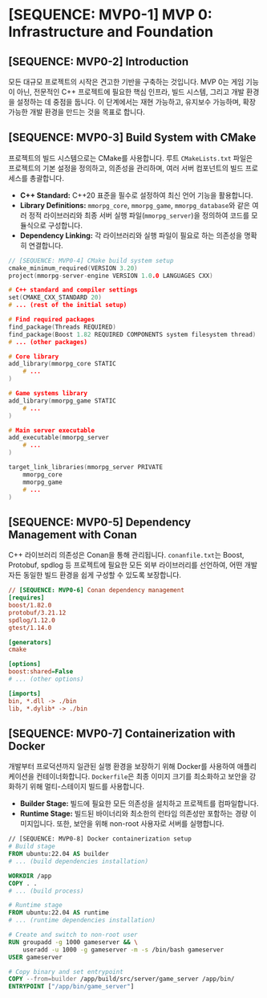 # [SEQUENCE: MVP0-1] MVP 0: Infrastructure and Foundation

## [SEQUENCE: MVP0-2] Introduction
모든 대규모 프로젝트의 시작은 견고한 기반을 구축하는 것입니다. MVP 0는 게임 기능이 아닌, 전문적인 C++ 프로젝트에 필요한 핵심 인프라, 빌드 시스템, 그리고 개발 환경을 설정하는 데 중점을 둡니다. 이 단계에서는 재현 가능하고, 유지보수 가능하며, 확장 가능한 개발 환경을 만드는 것을 목표로 합니다.

## [SEQUENCE: MVP0-3] Build System with CMake
프로젝트의 빌드 시스템으로는 CMake를 사용합니다. 루트 `CMakeLists.txt` 파일은 프로젝트의 기본 설정을 정의하고, 의존성을 관리하며, 여러 서버 컴포넌트의 빌드 프로세스를 총괄합니다.

*   **C++ Standard:** C++20 표준을 필수로 설정하여 최신 언어 기능을 활용합니다.
*   **Library Definitions:** `mmorpg_core`, `mmorpg_game`, `mmorpg_database`와 같은 여러 정적 라이브러리와 최종 서버 실행 파일(`mmorpg_server`)을 정의하여 코드를 모듈식으로 구성합니다.
*   **Dependency Linking:** 각 라이브러리와 실행 파일이 필요로 하는 의존성을 명확히 연결합니다.

```cpp
// [SEQUENCE: MVP0-4] CMake build system setup
cmake_minimum_required(VERSION 3.20)
project(mmorpg-server-engine VERSION 1.0.0 LANGUAGES CXX)

# C++ standard and compiler settings
set(CMAKE_CXX_STANDARD 20)
# ... (rest of the initial setup)

# Find required packages
find_package(Threads REQUIRED)
find_package(Boost 1.82 REQUIRED COMPONENTS system filesystem thread)
# ... (other packages)

# Core library
add_library(mmorpg_core STATIC
    # ...
)

# Game systems library
add_library(mmorpg_game STATIC
    # ...
)

# Main server executable
add_executable(mmorpg_server
    # ...
)

target_link_libraries(mmorpg_server PRIVATE
    mmorpg_core
    mmorpg_game
    # ...
)
```

## [SEQUENCE: MVP0-5] Dependency Management with Conan
C++ 라이브러리 의존성은 Conan을 통해 관리됩니다. `conanfile.txt`는 Boost, Protobuf, spdlog 등 프로젝트에 필요한 모든 외부 라이브러리를 선언하여, 어떤 개발자든 동일한 빌드 환경을 쉽게 구성할 수 있도록 보장합니다.

```ini
// [SEQUENCE: MVP0-6] Conan dependency management
[requires]
boost/1.82.0
protobuf/3.21.12
spdlog/1.12.0
gtest/1.14.0

[generators]
cmake

[options]
boost:shared=False
# ... (other options)

[imports]
bin, *.dll -> ./bin
lib, *.dylib* -> ./bin
```

## [SEQUENCE: MVP0-7] Containerization with Docker
개발부터 프로덕션까지 일관된 실행 환경을 보장하기 위해 Docker를 사용하여 애플리케이션을 컨테이너화합니다. `Dockerfile`은 최종 이미지 크기를 최소화하고 보안을 강화하기 위해 멀티-스테이지 빌드를 사용합니다.

*   **Builder Stage:** 빌드에 필요한 모든 의존성을 설치하고 프로젝트를 컴파일합니다.
*   **Runtime Stage:** 빌드된 바이너리와 최소한의 런타임 의존성만 포함하는 경량 이미지입니다. 또한, 보안을 위해 non-root 사용자로 서버를 실행합니다.

```dockerfile
// [SEQUENCE: MVP0-8] Docker containerization setup
# Build stage
FROM ubuntu:22.04 AS builder
# ... (build dependencies installation)

WORKDIR /app
COPY . .
# ... (build process)

# Runtime stage
FROM ubuntu:22.04 AS runtime
# ... (runtime dependencies installation)

# Create and switch to non-root user
RUN groupadd -g 1000 gameserver && \
    useradd -u 1000 -g gameserver -m -s /bin/bash gameserver
USER gameserver

# Copy binary and set entrypoint
COPY --from=builder /app/build/src/server/game_server /app/bin/
ENTRYPOINT ["/app/bin/game_server"]
```